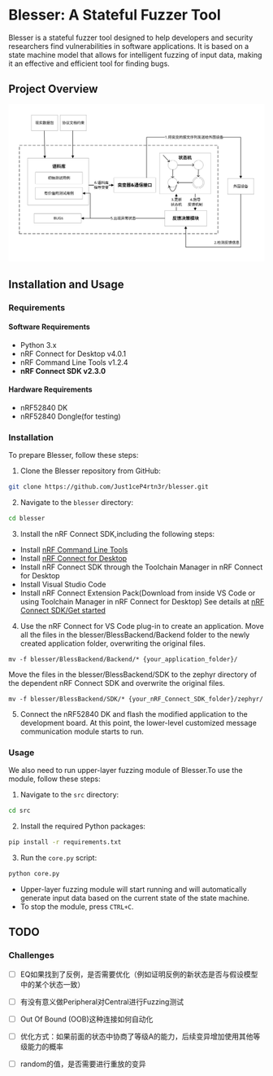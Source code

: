 # Blesser: A Stateful Fuzzer Tool

Blesser is a stateful fuzzer tool designed to help developers and security researchers find vulnerabilities in software applications. It is based on a state machine model that allows for intelligent fuzzing of input data, making it an effective and efficient tool for finding bugs.

## Project Overview



![](Figures/Architecture.svg)

## Installation and Usage

### Requirements

#### Software Requirements

- Python 3.x
- nRF Connect for Desktop v4.0.1
- nRF Command Line Tools v1.2.4
- **nRF Connect SDK v2.3.0**

#### Hardware Requirements
- nRF52840 DK
- nRF52840 Dongle(for testing)

### Installation

To prepare Blesser, follow these steps:

1. Clone the Blesser repository from GitHub:

```bash
git clone https://github.com/Just1ceP4rtn3r/blesser.git
```

2. Navigate to the `blesser` directory:

```bash
cd blesser
```

3. lnstall the nRF Connect SDK,including the following steps:
- Install [nRF Command Line Tools](https://www.nordicsemi.com/Products/Development-tools/nRF-Command-Line-Tools/Download)
- Install [nRF Connect for Desktop](https://www.nordicsemi.com/Products/Development-tools/nRF-Connect-for-Desktop/Download)
- Install nRF Connect SDK through the TooIchain Manager in nRF Connect for Desktop
- Install Visual Studio Code
- Install nRF Connect Extension Pack(Download from inside VS Code or using Toolchain Manager in nRF Connect for Desktop)
See details at [nRF Connect SDK/Get started](https://www.nordicsemi.com/Products/Development-software/nRF-Connect-SDK/GetStarted#infotabs)


4. Use the nRF Connect for VS Code plug-in to create an application. Move all the files in the blesser/BlessBackend/Backend folder to the newly created application folder, overwriting the original files.

```shell
mv -f blesser/BlessBackend/Backend/* {your_application_folder}/
```

   Move the files in the blesser/BlessBackend/SDK to the zephyr directory of the dependent nRF Connect SDK and overwrite the original files.

```shell
mv -f blesser/BlessBackend/SDK/* {your_nRF_Connect_SDK_folder}/zephyr/
```

5. Connect the nRF52840 DK and flash the modified application to the development board.
    At this point, the lower-level customized message communication module starts to run.

### Usage

We also need to run upper-layer fuzzing module of Blesser.To use the module, follow these steps:

1. Navigate to the `src` directory:

```bash
cd src
```

2. Install the required Python packages:

```bash
pip install -r requirements.txt
```

3.  Run the `core.py` script:

```bash
python core.py 
```

- Upper-layer fuzzing module will start running and will automatically generate input data based on the current state of the state machine.
- To stop the module, press `CTRL+C`.


## TODO


### Challenges

- [ ] EQ如果找到了反例，是否需要优化（例如证明反例的新状态是否与假设模型中的某个状态一致）
- [ ] 有没有意义做Peripheral对Central进行Fuzzing测试
- [ ] Out Of Bound (OOB)这种连接如何自动化
- [ ] 优化方式：如果前面的状态中协商了等级A的能力，后续变异增加使用其他等级能力的概率
- [ ] random的值，是否需要进行重放的变异







